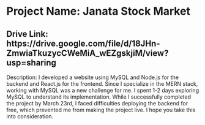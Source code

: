 <h1>Project Name: Janata Stock Market</h1>

<h2>Drive Link: https://drive.google.com/file/d/18JHn-ZmwiaTkuzycCWeMiA_wEZgskjiM/view?usp=sharing</h2>

<p>Description: I developed a website using MySQL and Node.js for the backend and React.js for the frontend. Since I specialize in the MERN stack, working with MySQL was a new challenge for me. I spent 1-2 days exploring MySQL to understand its implementation. While I successfully completed the project by March 23rd, I faced difficulties deploying the backend for free, which prevented me from making the project live. I hope you take this into consideration.</p>
